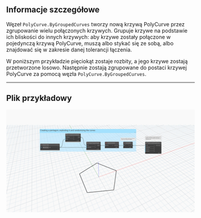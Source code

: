 <!--- Autodesk.DesignScript.Geometry.PolyCurve.ByGroupedCurves(curves, joinTolerance, trimCurves, trimLength) --->
<!--- 6Z5ORNUUOKVQFG6ZBYHMWKQR457NCZXFTI27PNFF3MSQGVPTVZ2A --->
## Informacje szczegółowe
Węzeł `PolyCurve.ByGroupedCurves` tworzy nową krzywą PolyCurve przez zgrupowanie wielu połączonych krzywych. Grupuje krzywe na podstawie ich bliskości do innych krzywych: aby krzywe zostały połączone w pojedynczą krzywą PolyCurve, muszą albo stykać się ze sobą, albo znajdować się w zakresie danej tolerancji łączenia.

W poniższym przykładzie pięciokąt zostaje rozbity, a jego krzywe zostają przetworzone losowo. Następnie zostają zgrupowane do postaci krzywej PolyCurve za pomocą węzła `PolyCurve.ByGroupedCurves`.
___
## Plik przykładowy

![PolyCurve.ByGroupedCurves](./6Z5ORNUUOKVQFG6ZBYHMWKQR457NCZXFTI27PNFF3MSQGVPTVZ2A_img.jpg)
